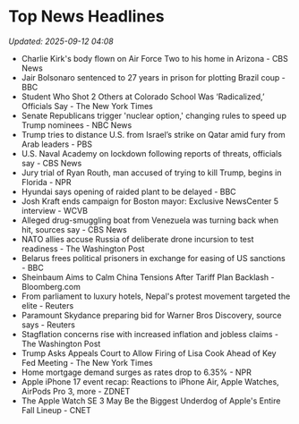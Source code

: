 # Top News Headlines

_Updated: 2025-09-12 04:08_

- Charlie Kirk's body flown on Air Force Two to his home in Arizona - CBS News
- Jair Bolsonaro sentenced to 27 years in prison for plotting Brazil coup - BBC
- Student Who Shot 2 Others at Colorado School Was ‘Radicalized,’ Officials Say - The New York Times
- Senate Republicans trigger 'nuclear option,' changing rules to speed up Trump nominees - NBC News
- Trump tries to distance U.S. from Israel’s strike on Qatar amid fury from Arab leaders - PBS
- U.S. Naval Academy on lockdown following reports of threats, officials say - CBS News
- Jury trial of Ryan Routh, man accused of trying to kill Trump, begins in Florida - NPR
- Hyundai says opening of raided plant to be delayed - BBC
- Josh Kraft ends campaign for Boston mayor: ﻿Exclusive NewsCenter 5 interview - WCVB
- Alleged drug-smuggling boat from Venezuela was turning back when hit, sources say - CBS News
- NATO allies accuse Russia of deliberate drone incursion to test readiness - The Washington Post
- Belarus frees political prisoners in exchange for easing of US sanctions - BBC
- Sheinbaum Aims to Calm China Tensions After Tariff Plan Backlash - Bloomberg.com
- From parliament to luxury hotels, Nepal's protest movement targeted the elite - Reuters
- Paramount Skydance preparing bid for Warner Bros Discovery, source says - Reuters
- Stagflation concerns rise with increased inflation and jobless claims - The Washington Post
- Trump Asks Appeals Court to Allow Firing of Lisa Cook Ahead of Key Fed Meeting - The New York Times
- Home mortgage demand surges as rates drop to 6.35% - NPR
- Apple iPhone 17 event recap: Reactions to iPhone Air, Apple Watches, AirPods Pro 3, more - ZDNET
- The Apple Watch SE 3 May Be the Biggest Underdog of Apple's Entire Fall Lineup - CNET